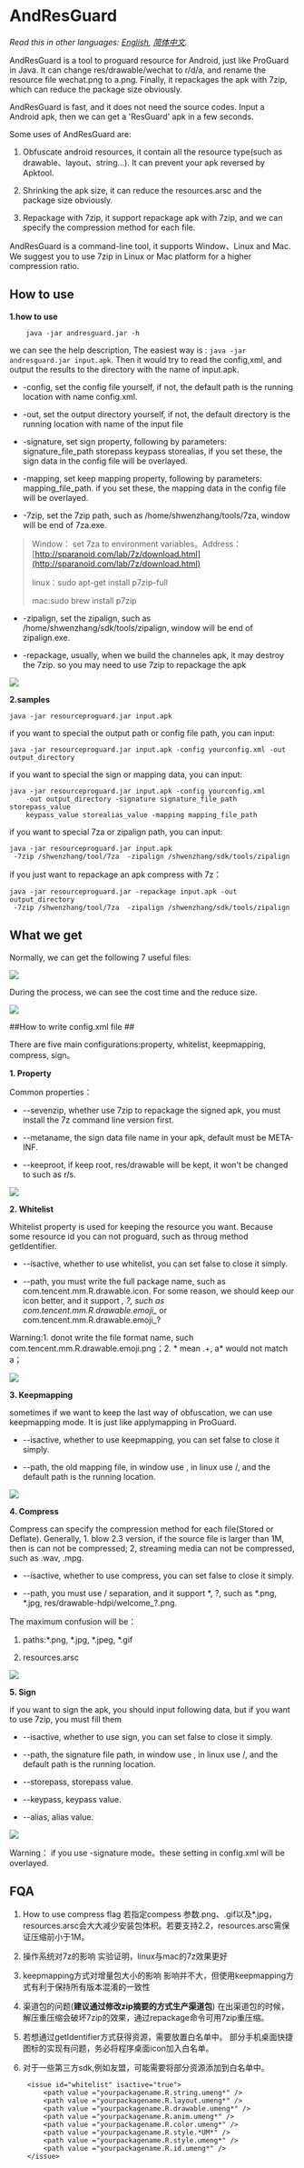 #  AndResGuard #

*Read this in other languages: [English](README.md), [简体中文](README.zh-cn.md).*

AndResGuard is a tool to proguard resource for Android, just like ProGuard in Java. It can change res/drawable/wechat to r/d/a, and rename the resource file wechat.png to a.png. Finally, it repackages the apk with 7zip, which can reduce the package size obviously.

AndResGuard is fast, and it does not need the source codes. Input a Android apk, then we can get a 'ResGuard' apk in a few seconds.

Some uses of AndResGuard are:

1. Obfuscate android resources, it contain all the resource type(such as drawable、layout、string...). It can prevent your apk reversed by Apktool.

2. Shrinking the apk size, it can reduce the resources.arsc and the package size obviously.

3. Repackage with 7zip, it support repackage apk with 7zip, and we can specify the compression method for each file.

AndResGuard is a command-line tool, it supports Window、Linux and Mac. We suggest you to use 7zip in Linux or Mac platform for a higher compression ratio.

## How to use ##

**1.how to use**
```
    java -jar andresguard.jar -h
```
we can see the help description, The easiest way is : `java -jar andresguard.jar input.apk`. Then it would try to read the config,xml, and output the results to the directory with the name of input.apk.

- -config,        set the config file yourself, if not, the default path is the running location with name config.xml.

- -out,           set the output directory yourself, if not, the default directory is the running location with name of the input file

- -signature,    set sign property, following by parameters: signature_file_path storepass keypass storealias, if you set these, the sign data in the config file will be overlayed.

- -mapping,       set keep mapping property, following by parameters: mapping_file_path. if you set these, the mapping data in the config file will be overlayed.

- -7zip,          set the 7zip path, such as /home/shwenzhang/tools/7za, window will be end of 7za.exe.

> Window：
> set 7za to environment variables。Address：[http://sparanoid.com/lab/7z/download.html](http://sparanoid.com/lab/7z/download.html)
>
> linux：sudo apt-get install p7zip-full
>
> mac:sudo brew install p7zip

- -zipalign,      set the zipalign, such as /home/shwenzhang/sdk/tools/zipalign, window will be end of zipalign.exe.

- -repackage,      usually, when we build the channeles apk, it may destroy the 7zip. so you may need to use 7zip to repackage the apk

![](http://i.imgur.com/xOYPpKE.jpg)

**2.samples**

	java -jar resourceproguard.jar input.apk

if you want to special the output path or config file path, you can input:

	java -jar resourceproguard.jar input.apk -config yourconfig.xml -out output_directory

if you want to special the sign or mapping data, you can input:

	java -jar resourceproguard.jar input.apk -config yourconfig.xml
		-out output_directory -signature signature_file_path storepass_value
		keypass_value storealias_value -mapping mapping_file_path

if you want to special 7za or zipalign path, you can input:

	java -jar resourceproguard.jar input.apk
	 -7zip /shwenzhang/tool/7za  -zipalign /shwenzhang/sdk/tools/zipalign

if you just want to repackage an apk compress with 7z：

	java -jar resourceproguard.jar -repackage input.apk -out output_directory
	 -7zip /shwenzhang/tool/7za  -zipalign /shwenzhang/sdk/tools/zipalign   

## What we get ##

Normally, we can get the following 7 useful files:

![](http://i.imgur.com/LtzSGC4.png)

During the process, we can see the cost time and  the reduce size.

![](http://i.imgur.com/ICDkJCH.png)


##How to write config.xml file ##

There are five main configurations:property, whitelist, keepmapping, compress, sign。

**1. Property**

Common properties：

- --sevenzip, whether use 7zip to repackage the signed apk, you must install the 7z command line version first.

- --metaname, the sign data file name in your apk, default must be META-INF.

- --keeproot, if keep root, res/drawable will be kept, it won't be changed to such as r/s.

![](http://i.imgur.com/JfkZ09e.gif)

**2. Whitelist**

Whitelist property is used for keeping the resource you want. Because some resource id you can not proguard, such as throug method getIdentifier.

- --isactive,  whether to use whitelist, you can set false to close it simply.

- --path,  you must write the full package name, such as com.tencent.mm.R.drawable.icon. For some reason, we should keep our icon better, and it support *, ?, such as com.tencent.mm.R.drawable.emoji_* or com.tencent.mm.R.drawable.emoji_?   

Warning:1. donot write the file format name,  such com.tencent.mm.R.drawable.emoji.png；2. * mean .+, a* would not match a；

![](http://i.imgur.com/VZ4fOa2.gif)

**3. Keepmapping**

sometimes if we want to keep the last way of obfuscation, we can use keepmapping mode. It is just like applymapping in ProGuard.

- --isactive, whether to use keepmapping, you can set false to close it simply.

- --path,     the old mapping file, in window use \, in linux use /, and the default path is the running location.

![](http://i.imgur.com/y2LZRe9.gif)

**4. Compress**

Compress can specify the compression method for each file(Stored or Deflate). Generally, 1. blow 2.3 version, if the source file is larger than 1M, then is can not be compressed; 2, streaming media can not be compressed, such as .wav, .mpg.

- --isactive,  whether to use compress, you can set false to close it simply.

- --path,     you must use / separation, and it support *, ?, such as *.png, *.jpg, res/drawable-hdpi/welcome_?.png.

The maximum confusion will be：

1. paths:*.png, *.jpg, *.jpeg, *.gif

2. resources.arsc

![](http://i.imgur.com/9lTPiPA.gif)


**5. Sign**

if you want to sign the apk, you should input following data, but if you want to use 7zip, you must fill them

- --isactive,   whether to use sign, you can set false to close it simply.

- --path,     the signature file path, in window use \, in linux use /, and the default path is the running location.

- --storepass, storepass value.

- --keypass,   keypass value.

- --alias,     alias value.

![](http://i.imgur.com/21yO1jY.gif)

Warning： if you use -signature mode。these setting in config.xml will be overlayed.

## FQA ##

1. How to use compress flag
若指定compess 参数.png、.gif以及*.jpg，resources.arsc会大大减少安装包体积。若要支持2.2，resources.arsc需保证压缩前小于1M。

2. 操作系统对7z的影响
实验证明，linux与mac的7z效果更好

3. keepmapping方式对增量包大小的影响
影响并不大，但使用keepmapping方式有利于保持所有版本混淆的一致性

4. 渠道包的问题(**建议通过修改zip摘要的方式生产渠道包**)
在出渠道包的时候，解压重压缩会破坏7zip的效果，通过repackage命令可用7zip重压缩。

5. 若想通过getIdentifier方式获得资源，需要放置白名单中。
部分手机桌面快捷图标的实现有问题，务必将程序桌面icon加入白名单。

6. 对于一些第三方sdk,例如友盟，可能需要将部分资源添加到白名单中。

		<issue id="whitelist" isactive="true">
			<path value ="yourpackagename.R.string.umeng*" />   
			<path value ="yourpackagename.R.layout.umeng*" />
			<path value ="yourpackagename.R.drawable.umeng*" />
			<path value ="yourpackagename.R.anim.umeng*" />
			<path value ="yourpackagename.R.color.umeng*" />
			<path value ="yourpackagename.R.style.*UM*" />
			<path value ="yourpackagename.R.style.umeng*" />
			<path value ="yourpackagename.R.id.umeng*" />
		</issue>
